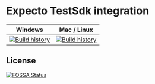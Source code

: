 # Expecto TestSdk integration

| Windows                                                                                                                                                                           | Mac / Linux                                                                                                                                                     |
| --------------------------------------------------------------------------------------------------------------------------------------------------------------------------------- | --------------------------------------------------------------------------------------------------------------------------------------------------------------- |
| [![Build history](https://buildstats.info/appveyor/chart/YoloDev/yolodev-expecto-testsdk?branch=master)](https://ci.appveyor.com/project/YoloDev/yolodev-expecto-testsdk/history) | [![Build history](https://buildstats.info/travisci/chart/YoloDev/YoloDev.Expecto.TestSdk?branch=master)](https://travis-ci.org/YoloDev/YoloDev.Expecto.TestSdk) |

## License

[![FOSSA Status](https://app.fossa.io/api/projects/git%2Bgithub.com%2FYoloDev%2FYoloDev.Expecto.TestSdk.svg?type=large)](https://app.fossa.io/projects/git%2Bgithub.com%2FYoloDev%2FYoloDev.Expecto.TestSdk?ref=badge_large)
